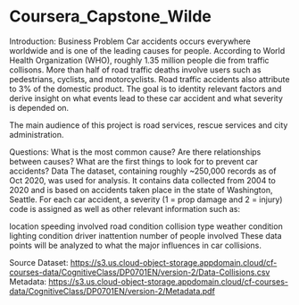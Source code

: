 # Coursera_Capstone_Wilde


Introduction: Business Problem
Car accidents occurs everywhere worldwide and is one of the leading causes for people. According to World Health Organization (WHO), roughly 1.35 million people die from traffic collisons. More than half of road traffic deaths involve users such as pedestrians, cyclists, and motorcyclists. Road traffic accidents also attribute to 3% of the domestic product. The goal is to identity relevant factors and derive insight on what events lead to these car accident and what severity is depended on.

The main audience of this project is road services, rescue services and city administration.

Questions:
What is the most common cause?
Are there relationships between causes?
What are the first things to look for to prevent car accidents?
Data
The dataset, containing roughly ~250,000 records as of Oct 2020, was used for analysis. It contains data collected from 2004 to 2020 and is based on accidents taken place in the state of Washington, Seattle. For each car accident, a severity (1 = prop damage and 2 = injury) code is assigned as well as other relevant information such as:

location
speeding involved
road condition
collision type
weather condition
lighting condition
driver inattention
number of people involved
These data points will be analyzed to what the major influences in car collisions.

Source Dataset: https://s3.us.cloud-object-storage.appdomain.cloud/cf-courses-data/CognitiveClass/DP0701EN/version-2/Data-Collisions.csv
Metadata: https://s3.us.cloud-object-storage.appdomain.cloud/cf-courses-data/CognitiveClass/DP0701EN/version-2/Metadata.pdf

